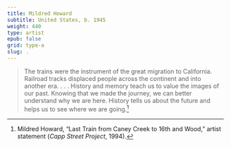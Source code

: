 ```yaml
---
title: Mildred Howard
subtitle: United States, b. 1945
weight: 440
type: artist
epub: false
grid: type-a
slug: .
---
```


>The trains were the instrument of the great migration to California. Railroad tracks displaced people across the continent and into another era. . . . History and memory teach us to value the images of our past. Knowing that we made the journey, we can better understand why we are here. History tells us about the future and helps us to see where we are going.[^1]

[^1]: Mildred Howard, “Last Train from Caney Creek to 16th and Wood,” artist statement (*Capp Street Project*, 1994).
